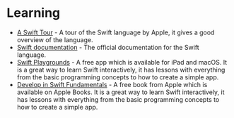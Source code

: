 # Learning

- [A Swift Tour][a-swift-tour] - A tour of the Swift language by Apple, it gives a good overview of the language.
- [Swift documentation][swift-documentation] - The official documentation for the Swift language.
- [Swift Playgrounds][swift-playground] - A free app which is available for iPad and macOS.
  It is a great way to learn Swift interactively, it has lessons with everything from the basic programming concepts to how to create a simple app.
- [Develop in Swift Fundamentals][develop-in-swift-fundamentals] - A free book from Apple which is available on Apple Books.
  It is a great way to learn Swift interactively, it has lessons with everything from the basic programming concepts to how to create a simple app.

[a-swift-tour]: https://docs.swift.org/swift-book/documentation/the-swift-programming-language/guidedtour/
[swift-documentation]: https://www.swift.org/documentation/
[swift-playground]: https://www.apple.com/swift/playgrounds/
[develop-in-swift-fundamentals]: https://books.apple.com/us/book/develop-in-swift-fundamentals/id1581182804
